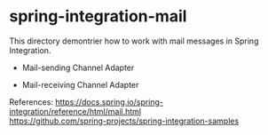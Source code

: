 # spring-integration-mail

This directory demontrier how to work with mail messages in Spring Integration.

- Mail-sending Channel Adapter

- Mail-receiving Channel Adapter

References: 
https://docs.spring.io/spring-integration/reference/html/mail.html <br>
https://github.com/spring-projects/spring-integration-samples
